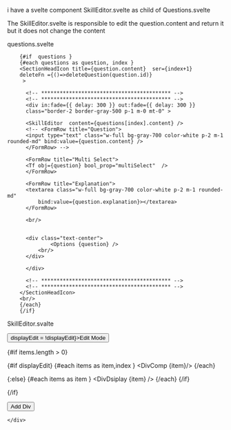 i have a svelte component SkillEditor.svelte as child of Questions.svelte

The SkillEditor.svelte is responsible to edit the question.content and return it but it does not change the content

questions.svelte
<script>
// @ts-nocheck
import {fade} from '$lib/util';
import {FormRow,Tf,InputElm,InputTextArea} from '$lib/cmp';
import SkillEditor from '../../../lib/skillEditor/SkillEditor.svelte';
import {SectionHeadIcon} from '$lib/cmp';
import Options from './Options.svelte';

export let questions;
export let deleteQuestion;
</script>

        {#if  questions }  
        {#each questions as question, index }  
        <SectionHeadIcon title={question.content}  ser={index+1} 
        deleteFn ={()=>deleteQuestion(question.id)}
         >
          
          <!-- ****************************************** -->
          <!-- ****************************************** -->
          <div in:fade={{ delay: 300 }} out:fade={{ delay: 300 }} 
          class="border-2 border-gray-500 p-1 m-0 mt-0" >

          <SkillEditor  content={questions[index].content} />  
          <!-- <FormRow title="Question">
          <input type="text" class="w-full bg-gray-700 color-white p-2 m-1 rounded-md" bind:value={question.content} />
          </FormRow> -->
          
          <FormRow title="Multi Select">
          <Tf obj={question} bool_prop="multiSelect"  />
          </FormRow>

          <FormRow title="Explanation">
          <textarea class="w-full bg-gray-700 color-white p-2 m-1 rounded-md"
              bind:value={question.explanation}></textarea>
          </FormRow>

          <br/>


          <div class="text-center">
                  <Options {question} />
              <br/>
          </div>

          </div>

          <!-- ****************************************** -->
          <!-- ****************************************** -->
        </SectionHeadIcon>
        <br/>
        {/each}
        {/if}

SkillEditor.svalte
<script>
//@ts-nocheck
export let content = '';

import getDivItem  from "./div/getDivItem";
import DivComp from "./div/DivComp.svelte";
import DivDsiplay from "./div/DivDsiplay.svelte";
import {toast,onMount} from '$lib/util';

let displayEdit = true;
let items = [];

onMount  (async ()=>{
//  items = [...items, getDivItem() ];
});

function addDiv(){
    // debugger;
    if (items.length < 10){
        items = [...items, getDivItem() ];
        content = JSON.stringify(items);
        console.log("items" ,  items);
        console.log("content" ,  content);
    }else {
        toast.push('Max number of items reached as question content')
    }
}
</script>

<div class='flex gap-2 bg-gray-600 mx-10 rounded-md'>
    <button 
    class='rounded-md bg-stone-400 p-2 m-2'
    on:click={()=>displayEdit = !displayEdit}>Edit Mode</button>
    </div>


<div class='bg-gray-900 p-4 m-10 rounded-md border-2 border-gray-600'>

{#if items.length > 0}

{#if displayEdit}
    {#each items as item,index }
    <DivComp {item}/>
    {/each}

{:else}
    {#each items as item }
    <DivDsiplay {item} />
    {/each}
{/if}

{/if}
  

</div>

  <div class='flex gap-2 bg-gray-600 mx-10 rounded-md'>
    <button 
    class='rounded-md bg-stone-400 p-2 m-2'
    on:click={addDiv}>Add Div</button>

    </div>

